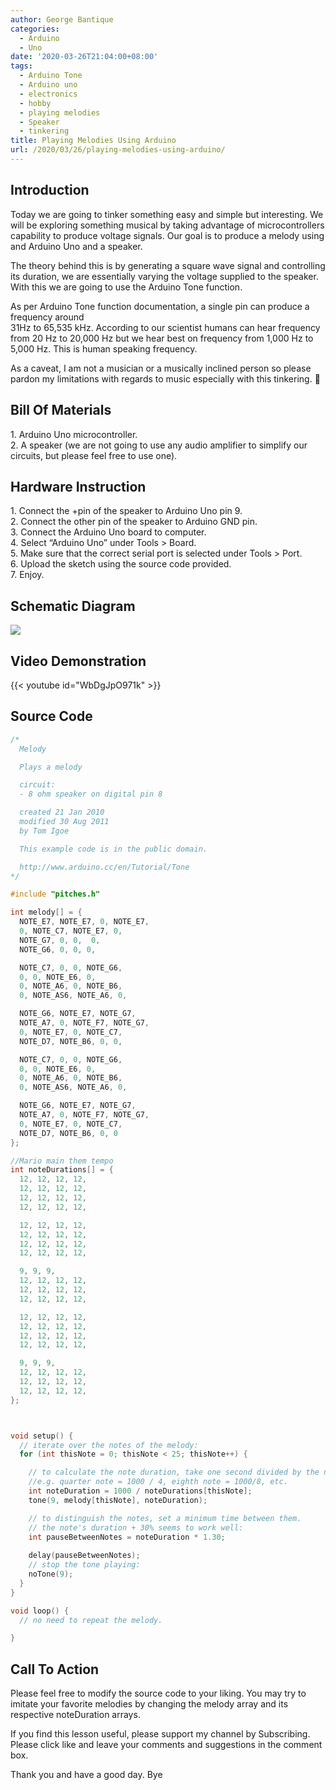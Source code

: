 ```yaml
---
author: George Bantique
categories:
  - Arduino
  - Uno
date: '2020-03-26T21:04:00+08:00'
tags:
  - Arduino Tone
  - Arduino uno
  - electronics
  - hobby
  - playing melodies
  - Speaker
  - tinkering
title: Playing Melodies Using Arduino
url: /2020/03/26/playing-melodies-using-arduino/
---
```


## **Introduction**
Today we are going to tinker something easy and simple but interesting. We will be exploring something musical by taking advantage of microcontrollers capability to produce voltage signals. Our goal is to produce a melody using and Arduino Uno and a speaker.

The theory behind this is by generating a square wave signal and controlling its duration, we are essentially varying the voltage supplied to the speaker. With this we are going to use the Arduino Tone function.

As per Arduino Tone function documentation, a single pin can produce a frequency around  
31Hz to 65,535 kHz. According to our scientist humans can hear frequency from 20 Hz to 20,000 Hz but we hear best on frequency from 1,000 Hz to 5,000 Hz. This is human speaking frequency.

As a caveat, I am not a musician or a musically inclined person so please pardon my limitations with regards to music especially with this tinkering. 🙂

## **Bill Of Materials**  
1\. Arduino Uno microcontroller.  
2\. A speaker (we are not going to use any audio amplifier to simplify our circuits, but please feel free to use one).

## **Hardware Instruction**  
1\. Connect the +pin of the speaker to Arduino Uno pin 9.  
2\. Connect the other pin of the speaker to Arduino GND pin.  
3\. Connect the Arduino Uno board to computer.  
4\. Select “Arduino Uno” under Tools &gt; Board.  
5\. Make sure that the correct serial port is selected under Tools &gt; Port.  
6\. Upload the sketch using the source code provided.  
7\. Enjoy.

## **Schematic Diagram**  
[![](https://1.bp.blogspot.com/-edUI5DeXbAU/Xn1MCAPP8VI/AAAAAAAAADg/mymmbJ_3bro2vXSjICtvogOs51INmK9fACLcBGAsYHQ/s400/Playing-Melodies-Using-Arduino-SCHEM.png)](https://1.bp.blogspot.com/-edUI5DeXbAU/Xn1MCAPP8VI/AAAAAAAAADg/mymmbJ_3bro2vXSjICtvogOs51INmK9fACLcBGAsYHQ/s1600/Playing-Melodies-Using-Arduino-SCHEM.png)

## **Video Demonstration**  
{{< youtube id="WbDgJpO971k" >}}

## **Source Code**
```cpp { lineNos="true" wrap="true" }
/*
  Melody

  Plays a melody

  circuit:
  - 8 ohm speaker on digital pin 8

  created 21 Jan 2010
  modified 30 Aug 2011
  by Tom Igoe

  This example code is in the public domain.

  http://www.arduino.cc/en/Tutorial/Tone
*/

#include "pitches.h"

int melody[] = {
  NOTE_E7, NOTE_E7, 0, NOTE_E7,
  0, NOTE_C7, NOTE_E7, 0,
  NOTE_G7, 0, 0,  0,
  NOTE_G6, 0, 0, 0,

  NOTE_C7, 0, 0, NOTE_G6,
  0, 0, NOTE_E6, 0,
  0, NOTE_A6, 0, NOTE_B6,
  0, NOTE_AS6, NOTE_A6, 0,

  NOTE_G6, NOTE_E7, NOTE_G7,
  NOTE_A7, 0, NOTE_F7, NOTE_G7,
  0, NOTE_E7, 0, NOTE_C7,
  NOTE_D7, NOTE_B6, 0, 0,

  NOTE_C7, 0, 0, NOTE_G6,
  0, 0, NOTE_E6, 0,
  0, NOTE_A6, 0, NOTE_B6,
  0, NOTE_AS6, NOTE_A6, 0,

  NOTE_G6, NOTE_E7, NOTE_G7,
  NOTE_A7, 0, NOTE_F7, NOTE_G7,
  0, NOTE_E7, 0, NOTE_C7,
  NOTE_D7, NOTE_B6, 0, 0
};

//Mario main them tempo
int noteDurations[] = {
  12, 12, 12, 12,
  12, 12, 12, 12,
  12, 12, 12, 12,
  12, 12, 12, 12,

  12, 12, 12, 12,
  12, 12, 12, 12,
  12, 12, 12, 12,
  12, 12, 12, 12,

  9, 9, 9,
  12, 12, 12, 12,
  12, 12, 12, 12,
  12, 12, 12, 12,

  12, 12, 12, 12,
  12, 12, 12, 12,
  12, 12, 12, 12,
  12, 12, 12, 12,

  9, 9, 9,
  12, 12, 12, 12,
  12, 12, 12, 12,
  12, 12, 12, 12,
};



void setup() {
  // iterate over the notes of the melody:
  for (int thisNote = 0; thisNote < 25; thisNote++) {

    // to calculate the note duration, take one second divided by the note type.
    //e.g. quarter note = 1000 / 4, eighth note = 1000/8, etc.
    int noteDuration = 1000 / noteDurations[thisNote];
    tone(9, melody[thisNote], noteDuration);

    // to distinguish the notes, set a minimum time between them.
    // the note's duration + 30% seems to work well:
    int pauseBetweenNotes = noteDuration * 1.30;
 
    delay(pauseBetweenNotes);
    // stop the tone playing:
    noTone(9);
  }
}

void loop() {
  // no need to repeat the melody.

}

```

## **Call To Action**
Please feel free to modify the source code to your liking. You may try to imitate your favorite melodies by changing the melody array and its respective noteDuration arrays.

If you find this lesson useful, please support my channel by Subscribing. Please click like and leave your comments and suggestions in the comment box.

Thank you and have a good day. Bye

